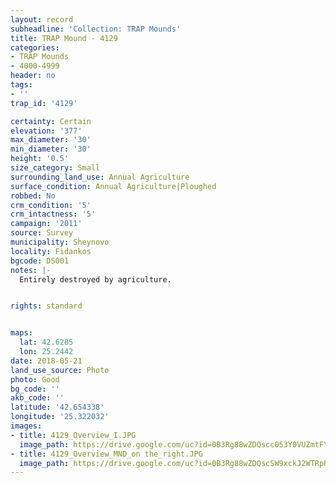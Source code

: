 ```yaml
---
layout: record
subheadline: 'Collection: TRAP Mounds'
title: TRAP Mound - 4129
categories:
- TRAP Mounds
- 4000-4999
header: no
tags:
- ''
trap_id: '4129'

certainty: Certain
elevation: '377'
max_diameter: '30'
min_diameter: '30'
height: '0.5'
size_category: Small
surrounding_land_use: Annual Agriculture
surface_condition: Annual Agriculture|Ploughed
robbed: No
crm_condition: '5'
crm_intactness: '5'
campaign: '2011'
source: Survey
municipality: Sheynovo
locality: Fidankos
bgcode: DS001
notes: |-
  Entirely destroyed by agriculture.


rights: standard


maps:
  lat: 42.6285
  lon: 25.2442
date: 2018-05-21
land_use_source: Photo
photo: Good
bg_code: ''
akb_code: ''
latitude: '42.654338'
longitude: '25.322032'
images:
- title: 4129_Overview_I.JPG
  image_path: https://drive.google.com/uc?id=0B3Rg88wZDQscc053Y0VUZmtFY2s
- title: 4129_Overview_MND_on the_right.JPG
  image_path: https://drive.google.com/uc?id=0B3Rg88wZDQscSW9xckJ2WTRpRUE
---
```

